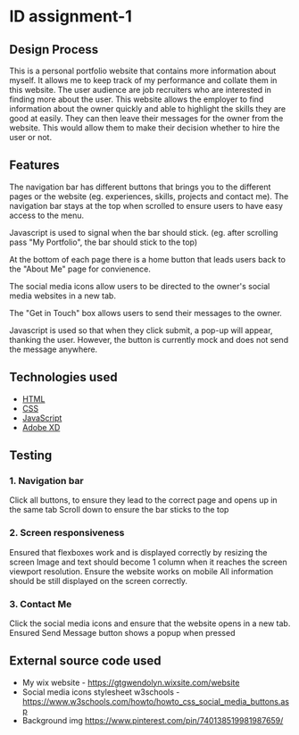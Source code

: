 #  ID assignment-1
## Design Process
This is a personal portfolio website that contains more information about myself. It allows me to keep track of my performance and collate them in this website. The user audience are job recruiters who are interested in finding more about the user. This website allows the employer to find information about the owner quickly and able to highlight the skills they are good at easily. They can then leave their messages for the owner from the website. This would allow them to make their decision whether to hire the user or not. 
## Features
The navigation bar has different buttons that brings you to the different pages or the website (eg. experiences, skills, projects and contact me). 
The navigation bar stays at the top when scrolled to ensure users to have easy access to the menu.

Javascript is used to signal when the bar should stick. (eg. after scrolling pass "My Portfolio", the bar should stick to the top)

At the bottom of each page there is a home button that leads users back to the "About Me" page for convienence.

The social media icons allow users to be directed to the owner's social media websites in a new tab.

The "Get in Touch" box allows users to send their messages to the owner. 

Javascript is used so that when they click submit, a pop-up will appear, thanking the user. However, the button is currently mock and does not send the message anywhere.
## Technologies used
- [HTML](https://developer.mozilla.org/en-US/docs/Web/HTML)
- [CSS](https://www.w3.org/Style/CSS/Overview.en.html)
- [JavaScript](https://developer.mozilla.org/en-US/docs/Web/JavaScript)
- [Adobe XD](https://www.adobe.com/sg/products/xd.html)
## Testing
### 1. Navigation bar
Click all buttons, to ensure they lead to the correct page and opens up in the same tab
Scroll down to ensure the bar sticks to the top
### 2. Screen responsiveness
Ensured that flexboxes work and is displayed correctly by resizing the screen
Image and text should become 1 column when it reaches the screen viewport resolution.
Ensure the website works on mobile
All information should be still displayed on the screen correctly.
### 3. Contact Me
Click the social media icons and ensure that the website opens in a new tab.
Ensured Send Message button shows a popup when pressed

## External source code used 
- My wix website - https://gtgwendolyn.wixsite.com/website
- Social media icons stylesheet w3schools - https://www.w3schools.com/howto/howto_css_social_media_buttons.asp
- Background img https://www.pinterest.com/pin/740138519981987659/
